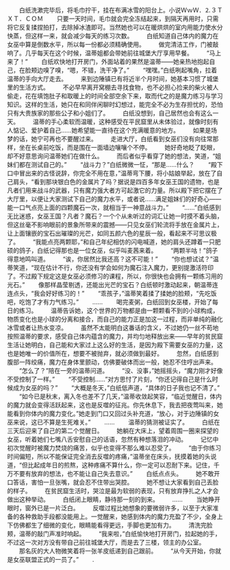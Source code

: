 　　白纸洗漱完毕后，将毛巾拧干，挂在布满冰雪的阳台上。小说ＷｗＷ．⒉３ＴＸＴ．ＣＯＭ
　　只要一天时间，毛巾就会完全冻结起来，到隔天再用时，只需将它反复揉捏拍打，去除掉冰渣即可。当然她也可以在暖烘烘的室内用能力使水分快蒸，但这样一来，就会减少每天的练习次数。
　　白纸知道自己体内的魔力在女巫中算是倒数水平，所以每一份都必须精确使用。
　　做完清洁工作，门被敲响了。几乎每天在这个时候，温蒂姐都会带她前往城堡大厅享用早餐。
　　“马上来了！”
　　白纸欢快地打开房门，外面站着的果然是温蒂——她亲热地抱起自己，在脸颊边嗅了嗅，“嗯，不错，洗干净了。”
　　“嘿嘿。”白纸咧起嘴角，拉着温蒂的手向大厅走去。
　　来到边陲镇已有将近半个月时间，她基本习惯了城堡里的生活方式。
　　不必早早离开窝棚去寻找食物，也不必担心捡来的柴火被人偷走，花在填饱肚子和取暖上的时间全部空余下来，取而代之的是魔力练习与学习知识。这样的生活，她只在和同伴闲聊时幻想过，能完全不必为生存担忧的，恐怕只有大贵族家的那些公子和小姐们了。
　　白纸没想到，自己居然也会有这么一天。
　　温蒂的手心柔软而温暖，这种感受在平民窟里从未体验过，就像时刻有人惦记、爱护着自己……她希望能一直待在这个充满暖意的地方。
　　如果是场梦的话，她宁可再也不要醒过来。
　　走进大厅，白纸看到女巫们没有向往常那样，坐在长桌前吃饭，而是围在一面墙边嚷嚷个不停。
　　她好奇地眨了眨眼，却不好意思询问温蒂她们在做什么。
　　而后者似乎看穿了她的想法，笑道，“姐妹们都在测试自己的。”
　　“战斗力？”白纸微微一怔，“那是……什么？
　　“殿下口中冒出来的古怪说辞，你完全不用在意，”温蒂弯下腰，将小姑娘举起，放在了自己肩头，“看到那块银白色的金属片了吗？据说是四百多年女巫王国的遗物，也是凡者们用来战斗的武器，只有魔力强大者方可起激它的力量。所以殿下把它摆在了大厅里，以便让大家测试下自己的魔力水平，或者说……满足姐妹们的好奇心——能一口气点亮上面的四颗魔石一次，就相当于一神意战斗力。”
　　“……”白纸感到无比迷惑，女巫王国？凡者？魔石？一个个从未听过的词汇让她一时摸不着头脑，但这丝毫不影响眼前的景象所带来的震撼——只见女巫们轮流将手放在金属片上，让上面镶嵌的宝石出璀璨的光芒，如同五颜六色的星辰一般，看起来不可思议极了。
　　“我能点亮两颗耶，”和自己年纪相仿的闪电喊道，她的肩头还蹲着一只肥硕的鸽子，白纸记得那也是一位女巫，似乎叫麦茜来着。
　　“两颗半咕！”鸽子得意地鸣叫道。
　　“诶，你居然比我还高？这不可能！”
　　“你也想试试？”温蒂笑道，“现在估计不行，你还没有学会如何为魔石注入魔力，更别提激活符印了。不过殿下规定这是女巫必须修习的课程，所以，你很快也会拥有一颗练习用的光石。”
　　像那样晶莹剔透，还能出光芒的宝石？白纸顿时激动起来，朝温蒂连连点头，“我会好好练习的！”
　　“乖孩子，”温蒂笑着揉了揉她的脸颊，“先吃饭吧，吃饱了才有力气练习。”
　　……
　　喝完麦粥，白纸回到女巫楼，开始了每日的练习。
　　温蒂告诉她，这个世界的万物都是由一颗颗看不到的小球构成，物质变化也是小球的分离和接合，而自己的能力正是加这一过程，而非单纯的融化冰雪或者让热水变凉。
　　虽然不太能明白这番话的含义，不过她仍一丝不苟地按照温蒂的要求，感受自己体内蕴含的魔力，并均匀地释放出来——早年的贫民窟生活让她明白，自己能和大家过上这么好的生活，是因为殿下需要女巫的力量，这也是她唯一的价值所在，想要不被抛弃，就必须做到最好。
　　忽然，白纸感到腹部一阵绞痛，魔力在身体里颤动，仿佛要破体而出一般，她忍不住哼出声来。
　　“怎么了？”陪在一旁的温蒂问道。
　　“没、没事，”她摇摇头，“魔力刚才好像不受控制了一样。”
　　“不受控制……”对方思忖了片刻，“你还记得自己是什么时候成为女巫的吗？”
　　“大概是冬天，”白纸低声道，“具体的日子我也记不清了。”
　　“如今已是秋末，离入冬也差不了几天，”温蒂收敛起笑容，“临近觉醒日，体内的魔力就会变得活跃起来，这也是反噬的征兆。你先休息下，我去把夜莺叫来，她能看到你体内的魔力变化。”她走到门口又回过头补充道，“放心，对于边陲镇的女巫来说，这已不算是生死难关。”
　　……
　　温蒂的猜测被证实了。
　　白纸在三天后迎来了自己的第二个觉醒日。
　　她躺在大床上，望着周围一圈来探望的女巫，听着她们七嘴八舌安慰自己的话语，忽然有种想落泪的冲动。
　　记忆中初次觉醒时被魔力焚烧的痛苦，似乎也变得不那么难以忍受了。
　　“由于你练习时间偏短，所以不能保证完全消去反噬的疼痛，”温蒂坐在床头，抚摸着她的头说道，“但比起成年日的煎熬，这种疼痛不算什么，你一定可以忍耐下来。记住，千万不要有放弃的想法，也不能让自己失去意识。”
　　白纸点点头。
　　她不敢开口答话，害怕一旦张嘴，就会忍不住带出哭腔。
　　她不想让大家看到自己丢脸的样子。
　　在贫民窟生活时，哭泣是最为软弱的表现，只有放弃挣扎之人才会做出这种举动。
　　白纸闭上眼睛，静待那一刻的到来。
　　……
　　当她睁开眼时，窗外已是一片泛白。
　　反噬过程比她想象的要微弱许多，以至于大家准备的各种救助手段都没能用上。一觉醒来，她感到体内的魔力充盈了不少，全身上下仿佛都生了细微的变化，眼睛能看得更远，手脚也更加有力。
　　清洗完脸颊，温蒂的敲门声准时响起。
　　“我来啦，”白纸愉快地打开房门，拉起她的手，不过这一次对方没有带自己前往城堡大厅，而是去了三楼，领主的办公室。
　　那名灰的大人物微笑着将一张羊皮纸递到自己跟前。
　　“从今天开始，你就是女巫联盟正式的一员了。”
　　.